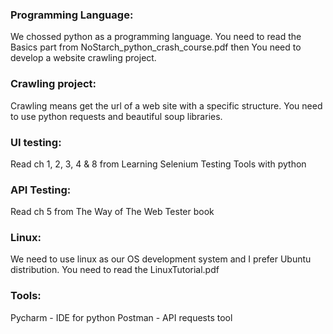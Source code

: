 ### Programming Language:
We chossed python as a programming language. You need to read the Basics part from NoStarch_python_crash_course.pdf then You need to develop a website crawling project.

### Crawling project:
Crawling means get the url of a web site with a specific structure. You need to use python requests and beautiful soup libraries.

### UI testing:
Read ch 1, 2, 3, 4 & 8 from Learning Selenium Testing Tools with python

### API Testing:
Read ch 5 from The Way of The Web Tester book

### Linux:
We need to use linux as our OS development system and I prefer Ubuntu distribution. You need to read the LinuxTutorial.pdf

### Tools:
Pycharm - IDE for python
Postman - API requests tool
